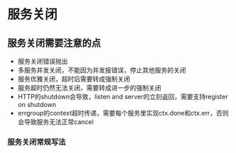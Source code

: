 # 服务关闭

## 服务关闭需要注意的点
* 服务关闭错误抛出
* 多服务并发关闭，不能因为并发报错误，停止其他服务的关闭
* 服务优雅关闭，超时后需要转成强制关闭
* 服务超时仍然无法关闭，需要转成进一步的强制关闭
* HTTP的shutdown会导致，listen and server的立刻返回，需要支持register on shutdown
* errgroup的context超时传递，需要每个服务里实现ctx.done和ctx.err，否则会导致服务无法正常cancel

### 服务关闭常规写法